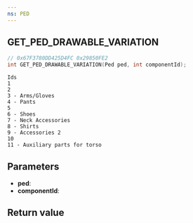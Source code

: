 ```yaml
---
ns: PED
---
```

## GET_PED_DRAWABLE_VARIATION

```c
// 0x67F3780DD425D4FC 0x29850FE2
int GET_PED_DRAWABLE_VARIATION(Ped ped, int componentId);
```

```
Ids  
1   
2   
3 - Arms/Gloves  
4 - Pants  
5   
6 - Shoes
7 - Neck Accessories
8 - Shirts  
9 - Accessories 2  
10  
11 - Auxiliary parts for torso  
```

## Parameters
* **ped**: 
* **componentId**: 

## Return value
